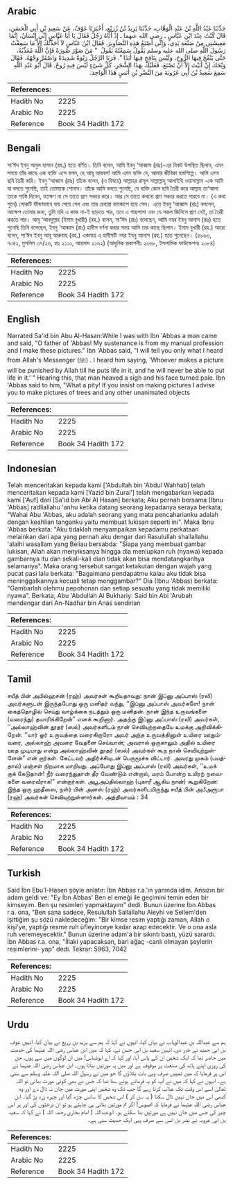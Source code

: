 ## Arabic


<div dir="rtl" lang="ar" style={{fontSize:'larger',backgroundColor:'#f8f9fa',padding:20}}>
حَدَّثَنَا عَبْدُ اللَّهِ بْنُ عَبْدِ الْوَهَّابِ، حَدَّثَنَا يَزِيدُ بْنُ زُرَيْعٍ، أَخْبَرَنَا عَوْفٌ، عَنْ سَعِيدِ بْنِ أَبِي الْحَسَنِ، قَالَ كُنْتُ عِنْدَ ابْنِ عَبَّاسٍ ـ رضى الله عنهما ـ إِذْ أَتَاهُ رَجُلٌ فَقَالَ يَا أَبَا عَبَّاسٍ إِنِّي إِنْسَانٌ، إِنَّمَا مَعِيشَتِي مِنْ صَنْعَةِ يَدِي، وَإِنِّي أَصْنَعُ هَذِهِ التَّصَاوِيرَ‏.‏ فَقَالَ ابْنُ عَبَّاسٍ لاَ أُحَدِّثُكَ إِلاَّ مَا سَمِعْتُ رَسُولَ اللَّهِ صلى الله عليه وسلم يَقُولُ سَمِعْتُهُ يَقُولُ ‏ "‏ مَنْ صَوَّرَ صُورَةً فَإِنَّ اللَّهَ مُعَذِّبُهُ، حَتَّى يَنْفُخَ فِيهَا الرُّوحَ، وَلَيْسَ بِنَافِخٍ فِيهَا أَبَدًا ‏"‏‏.‏ فَرَبَا الرَّجُلُ رَبْوَةً شَدِيدَةً وَاصْفَرَّ وَجْهُهُ‏.‏ فَقَالَ وَيْحَكَ إِنْ أَبَيْتَ إِلاَّ أَنْ تَصْنَعَ، فَعَلَيْكَ بِهَذَا الشَّجَرِ، كُلِّ شَىْءٍ لَيْسَ فِيهِ رُوحٌ‏.‏ قَالَ أَبُو عَبْدِ اللَّهِ سَمِعَ سَعِيدُ بْنُ أَبِي عَرُوبَةَ مِنَ النَّضْرِ بْنِ أَنَسٍ هَذَا الْوَاحِدَ‏.‏
</div>
<div style={{backgroundColor:'#f8f9fa',padding:20, marginBottom: 10}}><table> <thead> <tr> <th>References:</th> <th></th> </tr> </thead> <tbody><tr><td>Hadith No</td><td>2225</td></tr><tr><td>Arabic No</td><td>2225</td></tr><tr><td>Reference</td><td>Book 34 Hadith 172</td></tr></tbody></table></div>

## Bengali


<div dir="ltr" lang="bn" style={{fontSize:'larger',backgroundColor:'#f8f9fa',padding:20}}>
সা‘ঈদ ইবনু আবুল হাসান (রহ.) হতে বর্ণিত। তিনি বলেন, আমি ইবনু ‘আব্বাস (রাঃ)-এর নিকট উপস্থিত ছিলাম, এমন সময়ে তাঁর কাছে এক ব্যক্তি এসে বলল, হে আবূ আববস! আমি এমন ব্যক্তি যে, আমার জীবিকা হস্তশিল্পে। আমি এসব ছবি তৈরী করি। ইবনু ‘আব্বাস (রাঃ) তাঁকে বলেন, (এ বিষয়ে) আল্লাহর রাসূল সাল্লাল্লাহু আলাইহি ওয়াসাল্লাম -কে আমি যা বলতে শুনেছি, তাই তোমাকে শোনাব। তাঁকে আমি বলতে শুনেছি, যে ব্যক্তি কোন ছবি তৈরী করে আল্লাহ তা‘আলা তাকে শাস্তি দিবেন, যতক্ষণ না সে তাতে প্রাণ সঞ্চার করে। আর সে তাতে কখনো প্রাণ সঞ্চার করতে পারবে না। (এ কথা শুনে) লোকটি ভীষণভাবে ভয় পেয়ে গেল এবং তার চেহারা ফ্যাকাশে হয়ে গেল। এতে ইবনু ‘আব্বাস (রাঃ) বললেন, আক্ষেপ তোমার জন্য, তুমি যদি এ কাজ না-ই ছাড়তে পার, তবে এ গাছপালা এবং যে সকল জিনিসে প্রাণ নেই, তা তৈরী করতে পার। আবূ ‘আবদুল্লাহ (ইমাম বুখারী) (রহ.) বলেন, সা‘ঈদ (রাঃ) বলেছেন, আমি নযর ইবনু আনাস (রাঃ) হতে শুনেছি তিনি বলেছেন, ইবনু ‘আব্বাস (রাঃ) হাদীস বর্ণনা করার সময় আমি তার কাছে ছিলাম। ইমাম বুখারী (রহ.) আরো বলেন, সা‘ঈদ ইবনু আবূ আরুবাহ (রহ.) একমাত্র এ হাদীসটি নযর ইবনু আনাস (রহ.) হতে শুনেছেন। (৫৯৬৩, ৭০৪২, মুসলিম ৩৭/২৬, হাঃ ২১১০, আহমাদ ২১৬২) (আধুনিক প্রকাশনীঃ ২০৬৮, ইসলামিক ফাউন্ডেশনঃ ২০৮৪)
</div>
<div style={{backgroundColor:'#f8f9fa',padding:20, marginBottom: 10}}><table> <thead> <tr> <th>References:</th> <th></th> </tr> </thead> <tbody><tr><td>Hadith No</td><td>2225</td></tr><tr><td>Arabic No</td><td>2225</td></tr><tr><td>Reference</td><td>Book 34 Hadith 172</td></tr></tbody></table></div>

## English


<div dir="ltr" lang="en" style={{fontSize:'larger',backgroundColor:'#f8f9fa',padding:20}}>
Narrated Sa'id bin Abu Al-Hasan:While I was with Ibn 'Abbas a man came and said, "O father of 'Abbas! My sustenance is from my manual profession and I make these pictures." Ibn 'Abbas said, "I will tell you only what I heard from Allah's Messenger (ﷺ) . I heard him saying, 'Whoever makes a picture will be punished by Allah till he puts life in it, and he will never be able to put life in it.' " Hearing this, that man heaved a sigh and his face turned pale. Ibn 'Abbas said to him, "What a pity! If you insist on making pictures I advise you to make pictures of trees and any other unanimated objects
</div>
<div style={{backgroundColor:'#f8f9fa',padding:20, marginBottom: 10}}><table> <thead> <tr> <th>References:</th> <th></th> </tr> </thead> <tbody><tr><td>Hadith No</td><td>2225</td></tr><tr><td>Arabic No</td><td>2225</td></tr><tr><td>Reference</td><td>Book 34 Hadith 172</td></tr></tbody></table></div>

## Indonesian


<div dir="ltr" lang="id" style={{fontSize:'larger',backgroundColor:'#f8f9fa',padding:20}}>
Telah menceritakan kepada kami ['Abdullah bin 'Abdul Wahhab] telah menceritakan kepada kami [Yazid bin Zurai'] telah mengabarkan kepada kami ['Auf] dari [Sa'id bin Abi Al Hasan] berkata; Aku pernah bersama [Ibnu 'Abbas] radliallahu 'anhu ketika datang seorang kepadanya seraya berkata; "Wahai Abu 'Abbas, aku adalah seorang yang mata pencaharianku adalah dengan keahlian tanganku yaitu membuat lukisan seperti ini". Maka Ibnu 'Abbas berkata: "Aku tidaklah menyampaikan kepadamu perkataan melainkan dari apa yang pernah aku dengar dari Rasulullah shallallahu 'alaihi wasallam yang Beliau bersabda: "Siapa yang membuat gambar lukisan, Allah akan menyiksanya hingga dia meniupkan ruh (nyawa) kepada gambarnya itu dan sekali-kali dian tidak akan bisa mendatangkanhya selamanya". Maka orang tersebut sangat ketakutan dengan wajah yang pucat pasi lalu berkata: "Bagaimana pendapatmu kalau aku tidak bisa meninggalkannya kecuali tetap menggambar?" Dia (Ibnu 'Abbas) berkata: "Gambarlah olehmu pepohonan dan setiap sesuatu yang tidak memiliki nyawa". Berkata, Abu 'Abdullah Al Bukhariy: Said bin Abi 'Arubah mendengar dari An-Nadhar bin Anas sendirian
</div>
<div style={{backgroundColor:'#f8f9fa',padding:20, marginBottom: 10}}><table> <thead> <tr> <th>References:</th> <th></th> </tr> </thead> <tbody><tr><td>Hadith No</td><td>2225</td></tr><tr><td>Arabic No</td><td>2225</td></tr><tr><td>Reference</td><td>Book 34 Hadith 172</td></tr></tbody></table></div>

## Tamil


<div dir="ltr" lang="ta" style={{fontSize:'larger',backgroundColor:'#f8f9fa',padding:20}}>
சயீத் பின் அபில்ஹசன் (ரஹ்) அவர்கள் கூறியதாவது: நான் இப்னு அப்பாஸ் (ரலி) அவர்களுடன் இருந்தபோது ஒரு மனிதர் வந்து, ‘‘இப்னு அப்பாஸ் அவர்களே! நான் கைத்தொழில் செய்து வாழ்க்கை நடத்தும் ஒரு மனிதன். நான் இந்த உருவங்களை (வரைந்து) தயாரிக்கிறேன்” எனக் கூறினார். அதற்கு இப்னு அப்பாஸ் (ரலி) அவர்கள், ‘‘அல்லாஹ்வின் தூதர் (ஸல்) அவர்களிடம் நான் செவியுற்றதையே உமக்கு அறிவிக்கிறேன். ‘‘யார் ஓர் உருவத்தை வரைகிறாரோ அவர் அந்த உருவத்தினுள் உயிரை ஊதும்வரை, அல்லாஹ் அவரை வேதனை செய்வான்; அவரால் ஒருகாலும் அதில் உயிரை ஊத முடியாது என்று அல்லாஹ்வின் தூதர் (ஸல்) அவர்கள் கூற நான் செவியுற்றுள்ளேன்” என் றார்கள். கேட்டவர் அதிர்ச்சியுடன் பெருமூச்சு விட்டார். அவரது முகம் (பயத்தால்) மஞ்சள் நிறமாக மாறியது. அப்போது இப்னு அப்பாஸ் (ரலி) அவர்கள், ‘‘உமக் குக் கேடுதான்! நீர் வரைந்துதான் தீர வேண்டும் என்றால், மரம் போன்ற உயிரற் றவைகளை வரைவீராக!” என்றார்கள். அபூஅப்தில்லாஹ் (புகாரீ ஆகிய நான்) கூறுகிறேன்: இந்த ஒரு ஹதீஸை, நள்ர் பின் அனஸ் (ரஹ்) அவர்களிடமிருந்து சயீத் பின் அபீஅரூபா (ரஹ்) அவர்கள் செவியுற்றுள்ளார்கள். அத்தியாயம் : 34
</div>
<div style={{backgroundColor:'#f8f9fa',padding:20, marginBottom: 10}}><table> <thead> <tr> <th>References:</th> <th></th> </tr> </thead> <tbody><tr><td>Hadith No</td><td>2225</td></tr><tr><td>Arabic No</td><td>2225</td></tr><tr><td>Reference</td><td>Book 34 Hadith 172</td></tr></tbody></table></div>

## Turkish


<div dir="ltr" lang="tr" style={{fontSize:'larger',backgroundColor:'#f8f9fa',padding:20}}>
Said İbn Ebu'l-Hasen şöyle anlatır: İbn Abbas r.a.'ın yanında idim. Ansızın.bir adam geldi ve: "Ey İbn Abbas' Ben el emeği ile geçimini temin eden bir kimseyim. Ben şu resimleri yapmaktayım" dedi. Bunun üzerine İbn Abbas r.a. ona, "Ben sana sadece, Resulullah Sallallahu Aleyhi ve Sellem'den işittiğim şu sözü nakledeceğim: "Bir kimse resim yaptığı zaman, Allah o kişi'ye, yaptığı resme ruh üfleyinceye kadar azap edecektir. Ve o ona asla ruh veremeyecektir." Bunun üzerine adam'a bir sıkıntı bastı, yüzü sarardı. İbn Abbas r.a. ona, "İllaki yapacaksan, bari ağaç -canlı olmayan şeylerin resimlerini- yap" dedi. Tekrar: 5963, 7042
</div>
<div style={{backgroundColor:'#f8f9fa',padding:20, marginBottom: 10}}><table> <thead> <tr> <th>References:</th> <th></th> </tr> </thead> <tbody><tr><td>Hadith No</td><td>2225</td></tr><tr><td>Arabic No</td><td>2225</td></tr><tr><td>Reference</td><td>Book 34 Hadith 172</td></tr></tbody></table></div>

## Urdu


<div dir="rtl" lang="ur" style={{fontSize:'larger',backgroundColor:'#f8f9fa',padding:20}}>
ہم سے عبداللہ بن عبدالوہاب نے بیان کیا، انہوں نے کہا کہ ہم سے یزید بن زریع نے بیان کیا، انہیں عوف بن ابی حمید نے خبر دی، انہیں سعید بن ابی حسن نے، کہا کہ میں ابن عباس رضی اللہ عنہما کی خدمت میں حاضر تھا کہ ایک شخص ان کے پاس آیا، اور کہا کہ اے ابوعباس! میں ان لوگوں میں سے ہوں، جن کی روزی اپنے ہاتھ کی صنعت پر موقوف ہے اور میں یہ مورتیں بناتا ہوں۔ ابن عباس رضی اللہ عنہما نے اس پر فرمایا کہ میں تمہیں صرف وہی بات بتلاؤں گا جو میں نے رسول اللہ صلی اللہ علیہ وسلم سے سنی ہے۔ انہوں نے کہا کہ میں نے آپ کو یہ فرماتے ہوئے سنا تھا کہ جس نے بھی کوئی مورت بنائی تو اللہ تعالیٰ اسے اس وقت تک عذاب کرتا رہے گا جب تک وہ شخص اپنی مورت میں جان نہ ڈال دے اور وہ کبھی اس میں جان نہیں ڈال سکتا ( یہ سن کر ) اس شخص کا سانس چڑھ گیا اور چہرہ زرد پڑ گیا۔ ابن عباس رضی اللہ عنہما نے فرمایا کہ افسوس! اگر تم مورتیں بنانی ہی چاہتے ہو تو ان درختوں کی اور ہر اس چیز کی جس میں جان نہیں ہے مورتیں بنا سکتے ہو۔ ابوعبداللہ ( امام بخاری رحمہ اللہ ) نے کہا کہ سعید بن ابی عروبہ نے نضر بن انس سے صرف یہی ایک حدیث سنی ہے۔
</div>
<div style={{backgroundColor:'#f8f9fa',padding:20, marginBottom: 10}}><table> <thead> <tr> <th>References:</th> <th></th> </tr> </thead> <tbody><tr><td>Hadith No</td><td>2225</td></tr><tr><td>Arabic No</td><td>2225</td></tr><tr><td>Reference</td><td>Book 34 Hadith 172</td></tr></tbody></table></div>
